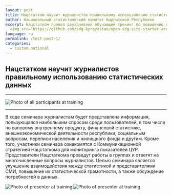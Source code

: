 ```yaml
---
layout: post
title: Нацстатком научит журналистов правильному использованию статистических данных
author: Национальный статистический комитет Кыргызской Республики
excerpt: Нацстатком провел двухдневный обучающий тренинг по повышению потенциала журналистов в использовании данных официальной статистики. 
  <img src="https://github.com/sdg-kyrgyzstan/open-sdg-site-starter-archive/blob/develop/news-images/training-for-journalists1.jpg" alt="Photo of all participants at training" height="300px" align="center">
language: ru
permalink: /test-post-1/
categories:
  - custom.national
---
```


## Нацстатком научит журналистов правильному использованию статистических данных

***

<img src="{{ site.baseurl }}/news-images/training-for-journalists1.jpg" alt="Photo of all participants at training" align="center">

***

В ходе семинара журналистам будет представлена информация, пользующаяся наибольшим спросом среди пользователей, в том числе по валовому внутреннему продукту, финансовой статистике, внешнеэкономической деятельности республики, социальным вопросам, переписи населения и жилищного фонда и другим. Кроме того, участники семинара ознакомятся с Коммуникационной стратегией Нацстаткома для мониторинга показателей ЦУР.
Представители Нацстаткома проведут работы в группах и ответят на многочисленные вопросы журналистов.
Целью семинара является улучшение взаимодействия между статистикой и представителями СМИ, повышение их статистической грамотности, а также обсуждение потребностей в данных.

<img src="{{ site.baseurl }}/news-images/training-for-journalists2.jpg" alt="Photo of presenter at training" align="left">

<img src="{{ site.baseurl }}/news-images/training-for-journalists3.jpg" alt="Photo of presenter at training" align="left">
